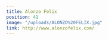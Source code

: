 ```yaml
---
title: Alonzo Felix
position: 41
image: "/uploads/ALONZO%20FELIX.jpg"
link: http://www.alonzofelix.com/
---
```


